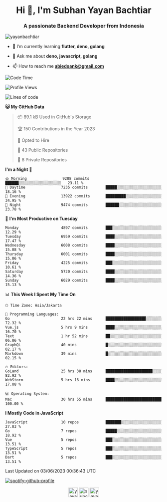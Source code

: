 <h1 align="center">Hi 👋, I'm Subhan Yayan Bachtiar</h1>
<h3 align="center">A passionate Backend Developer from Indonesia</h3>

<p align="left"> <img src="https://komarev.com/ghpvc/?username=yayanbachtiar" alt="yayanbachtiar" /> </p>

- 🌱 I’m currently learning **flutter, deno, golang**

- 💬 Ask me about **deno, javascript, golang**

- 📫 How to reach me **abiedoank@gmail.com**

<!--START_SECTION:waka-->
![Code Time](http://img.shields.io/badge/Code%20Time-5%2C426%20hrs%2057%20mins-blue)

![Profile Views](http://img.shields.io/badge/Profile%20Views-0-blue)

![Lines of code](https://img.shields.io/badge/From%20Hello%20World%20I%27ve%20Written-44.0%20million%20lines%20of%20code-blue)

**🐱 My GitHub Data** 

> 📦 89.1 kB Used in GitHub's Storage 
 > 
> 🏆 150 Contributions in the Year 2023
 > 
> 💼 Opted to Hire
 > 
> 📜 43 Public Repositories 
 > 
> 🔑 8 Private Repositories 
 > 
**I'm a Night 🦉** 

```text
🌞 Morning                9208 commits        ██████░░░░░░░░░░░░░░░░░░░   23.11 % 
🌆 Daytime                7235 commits        █████░░░░░░░░░░░░░░░░░░░░   18.16 % 
🌃 Evening                13922 commits       █████████░░░░░░░░░░░░░░░░   34.95 % 
🌙 Night                  9474 commits        ██████░░░░░░░░░░░░░░░░░░░   23.78 % 
```
📅 **I'm Most Productive on Tuesday** 

```text
Monday                   4897 commits        ███░░░░░░░░░░░░░░░░░░░░░░   12.29 % 
Tuesday                  6959 commits        ████░░░░░░░░░░░░░░░░░░░░░   17.47 % 
Wednesday                6008 commits        ████░░░░░░░░░░░░░░░░░░░░░   15.08 % 
Thursday                 6001 commits        ████░░░░░░░░░░░░░░░░░░░░░   15.06 % 
Friday                   4225 commits        ███░░░░░░░░░░░░░░░░░░░░░░   10.61 % 
Saturday                 5720 commits        ████░░░░░░░░░░░░░░░░░░░░░   14.36 % 
Sunday                   6029 commits        ████░░░░░░░░░░░░░░░░░░░░░   15.13 % 
```


📊 **This Week I Spent My Time On** 

```text
🕑︎ Time Zone: Asia/Jakarta

💬 Programming Languages: 
Go                       22 hrs 22 mins      ██████████████████░░░░░░░   72.32 % 
Vue.js                   5 hrs 9 mins        ████░░░░░░░░░░░░░░░░░░░░░   16.70 % 
Text                     1 hr 52 mins        ██░░░░░░░░░░░░░░░░░░░░░░░   06.06 % 
GraphQL                  40 mins             █░░░░░░░░░░░░░░░░░░░░░░░░   02.17 % 
Markdown                 39 mins             █░░░░░░░░░░░░░░░░░░░░░░░░   02.15 % 

🔥 Editors: 
GoLand                   25 hrs 38 mins      █████████████████████░░░░   82.92 % 
WebStorm                 5 hrs 16 mins       ████░░░░░░░░░░░░░░░░░░░░░   17.08 % 

💻 Operating System: 
Mac                      30 hrs 55 mins      █████████████████████████   100.00 % 
```

**I Mostly Code in JavaScript** 

```text
JavaScript               10 repos            ███████░░░░░░░░░░░░░░░░░░   27.03 % 
Go                       7 repos             █████░░░░░░░░░░░░░░░░░░░░   18.92 % 
Vue                      5 repos             ███░░░░░░░░░░░░░░░░░░░░░░   13.51 % 
TypeScript               5 repos             ███░░░░░░░░░░░░░░░░░░░░░░   13.51 % 
Dart                     5 repos             ███░░░░░░░░░░░░░░░░░░░░░░   13.51 % 
```




 Last Updated on 03/06/2023 00:36:43 UTC
<!--END_SECTION:waka-->

[![spotify-github-profile](https://spotify-github-profile.vercel.app/api/view?uid=31qtu2k4v3mbxp7clcmm6imuqq6e&cover_image=true&theme=default&show_offline=false&bar_color=53b14f&bar_color_cover=true)](https://github.com/kittinan/spotify-github-profile)


<p align="center">
<a href="https://dev.to/yayanbachtiar" target="blank"><img align="center" src="https://cdn.jsdelivr.net/npm/simple-icons@3.0.1/icons/dev-dot-to.svg" alt="yayanbachtiar" height="30" width="30" /></a>
<a href="https://linkedin.com/in/subchanyayanbachtiar" target="blank"><img align="center" src="https://cdn.jsdelivr.net/npm/simple-icons@3.0.1/icons/linkedin.svg" alt="subchanyayanbachtiar" height="30" width="30" /></a>
<a href="https://codesandbox.com/yayanbachtiar" target="blank"><img align="center" src="https://cdn.jsdelivr.net/npm/simple-icons@3.0.1/icons/codesandbox.svg" alt="yayanbachtiar" height="30" width="30" /></a>
</p>
